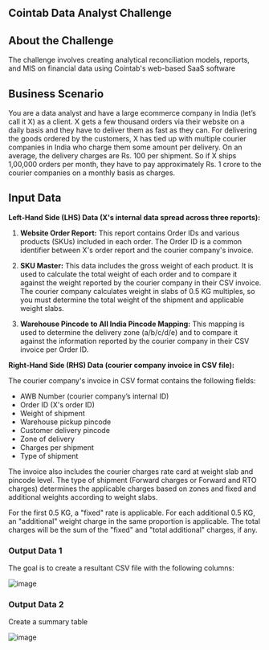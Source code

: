 ## Cointab Data Analyst Challenge

## About the Challenge

The challenge involves creating analytical reconciliation models, reports, and MIS on financial data using Cointab's web-based SaaS software

## Business Scenario 

You are a data analyst and have a large ecommerce company in India (let’s call it X) as a client. X gets a few thousand orders via their website on a daily basis and they have to deliver them as fast as they can. For delivering the goods ordered by the customers, X has tied up with multiple courier companies in India who charge them some amount per delivery. On an average, the delivery charges are Rs. 100 per shipment. So if X ships 1,00,000 orders per month, they have to pay approximately Rs. 1 crore to the courier companies on a monthly basis as charges. 

## Input Data 

**Left-Hand Side (LHS) Data (X's internal data spread across three reports):**

1. **Website Order Report:** This report contains Order IDs and various products (SKUs) included in each order. The Order ID is a common identifier between X's order report and the courier company's invoice.

2. **SKU Master:** This data includes the gross weight of each product. It is used to calculate the total weight of each order and to compare it against the weight reported by the courier company in their CSV invoice. The courier company calculates weight in slabs of 0.5 KG multiples, so you must determine the total weight of the shipment and applicable weight slabs.

3. **Warehouse Pincode to All India Pincode Mapping:** This mapping is used to determine the delivery zone (a/b/c/d/e) and to compare it against the information reported by the courier company in their CSV invoice per Order ID.

**Right-Hand Side (RHS) Data (courier company invoice in CSV file):**

The courier company's invoice in CSV format contains the following fields:

- AWB Number (courier company’s internal ID)
- Order ID (X's order ID)
- Weight of shipment
- Warehouse pickup pincode
- Customer delivery pincode
- Zone of delivery
- Charges per shipment
- Type of shipment

The invoice also includes the courier charges rate card at weight slab and pincode level. The type of shipment (Forward charges or Forward and RTO charges) determines the applicable charges based on zones and fixed and additional weights according to weight slabs.

For the first 0.5 KG, a "fixed" rate is applicable. For each additional 0.5 KG, an "additional" weight charge in the same proportion is applicable. The total charges will be the sum of the "fixed" and "total additional" charges, if any.

### Output Data 1

The goal is to create a resultant CSV file with the following columns:

![image](https://github.com/sanjanapaluri/Microsoft-Excel-Projects/assets/127730680/15f6530b-0d91-460a-8a61-b2009c0585dd)

### Output Data 2
Create a summary table

![image](https://github.com/sanjanapaluri/Microsoft-Excel-Projects/assets/127730680/556b638d-8819-4f14-8b68-40cd2074c676)
